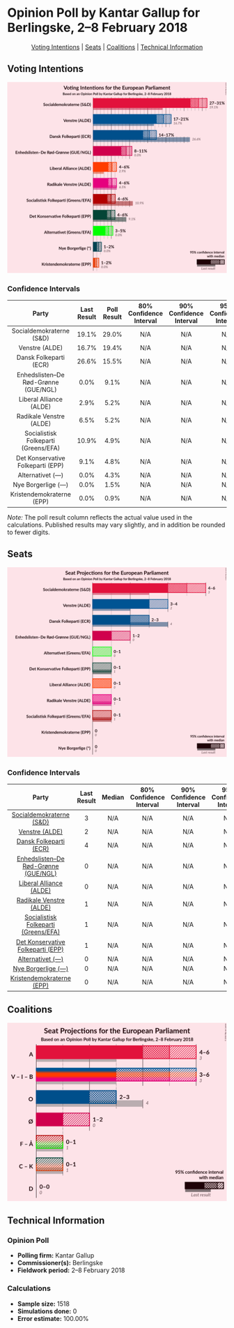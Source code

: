 # Opinion Poll by Kantar Gallup for Berlingske, 2–8 February 2018

<p align="center"><a href="#voting-intentions">Voting Intentions</a> | <a href="#seats">Seats</a> | <a href="#coalitions">Coalitions</a> | <a href="#technical-information">Technical Information</a></p>

## Voting Intentions

![Graph with voting intentions not yet produced](2018-02-08-KantarGallup.png "Voting Intentions")

### Confidence Intervals

| Party | Last Result | Poll Result | 80% Confidence Interval | 90% Confidence Interval | 95% Confidence Interval | 99% Confidence Interval |
|:-----:|:-----------:|:-----------:|:-----------------------:|:-----------------------:|:-----------------------:|:-----------------------:|
| Socialdemokraterne (S&D) | 19.1% | 29.0% | N/A |N/A |N/A |N/A |
| Venstre (ALDE) | 16.7% | 19.4% | N/A |N/A |N/A |N/A |
| Dansk Folkeparti (ECR) | 26.6% | 15.5% | N/A |N/A |N/A |N/A |
| Enhedslisten–De Rød-Grønne (GUE/NGL) | 0.0% | 9.1% | N/A |N/A |N/A |N/A |
| Liberal Alliance (ALDE) | 2.9% | 5.2% | N/A |N/A |N/A |N/A |
| Radikale Venstre (ALDE) | 6.5% | 5.2% | N/A |N/A |N/A |N/A |
| Socialistisk Folkeparti (Greens/EFA) | 10.9% | 4.9% | N/A |N/A |N/A |N/A |
| Det Konservative Folkeparti (EPP) | 9.1% | 4.8% | N/A |N/A |N/A |N/A |
| Alternativet (—) | 0.0% | 4.3% | N/A |N/A |N/A |N/A |
| Nye Borgerlige (—) | 0.0% | 1.5% | N/A |N/A |N/A |N/A |
| Kristendemokraterne (EPP) | 0.0% | 0.9% | N/A |N/A |N/A |N/A |

*Note:* The poll result column reflects the actual value used in the calculations. Published results may vary slightly, and in addition be rounded to fewer digits.

## Seats

![Graph with seats not yet produced](2018-02-08-KantarGallup-seats.png "Seats")

### Confidence Intervals

| Party | Last Result | Median | 80% Confidence Interval | 90% Confidence Interval | 95% Confidence Interval | 99% Confidence Interval |
|:-----:|:-----------:|:------:|:-----------------------:|:-----------------------:|:-----------------------:|:-----------------------:|
| <a href="#socialdemokraterne-(s&d)">Socialdemokraterne (S&D)</a> | 3 | N/A | N/A |N/A |N/A |N/A |
| <a href="#venstre-(alde)">Venstre (ALDE)</a> | 2 | N/A | N/A |N/A |N/A |N/A |
| <a href="#dansk-folkeparti-(ecr)">Dansk Folkeparti (ECR)</a> | 4 | N/A | N/A |N/A |N/A |N/A |
| <a href="#enhedslisten–de-rød-grønne-(gue/ngl)">Enhedslisten–De Rød-Grønne (GUE/NGL)</a> | 0 | N/A | N/A |N/A |N/A |N/A |
| <a href="#liberal-alliance-(alde)">Liberal Alliance (ALDE)</a> | 0 | N/A | N/A |N/A |N/A |N/A |
| <a href="#radikale-venstre-(alde)">Radikale Venstre (ALDE)</a> | 1 | N/A | N/A |N/A |N/A |N/A |
| <a href="#socialistisk-folkeparti-(greens/efa)">Socialistisk Folkeparti (Greens/EFA)</a> | 1 | N/A | N/A |N/A |N/A |N/A |
| <a href="#det-konservative-folkeparti-(epp)">Det Konservative Folkeparti (EPP)</a> | 1 | N/A | N/A |N/A |N/A |N/A |
| <a href="#alternativet-(—)">Alternativet (—)</a> | 0 | N/A | N/A |N/A |N/A |N/A |
| <a href="#nye-borgerlige-(—)">Nye Borgerlige (—)</a> | 0 | N/A | N/A |N/A |N/A |N/A |
| <a href="#kristendemokraterne-(epp)">Kristendemokraterne (EPP)</a> | 0 | N/A | N/A |N/A |N/A |N/A |


## Coalitions

![Graph with coalitions seats not yet produced](2018-02-08-KantarGallup-coalitions-seats.png "Coalitions Seats")


## Technical Information

### Opinion Poll

+ **Polling firm:** Kantar Gallup
+ **Commissioner(s):** Berlingske
+ **Fieldwork period:** 2–8 February 2018

### Calculations

+ **Sample size:** 1518
+ **Simulations done:** 0
+ **Error estimate:** 100.00%

